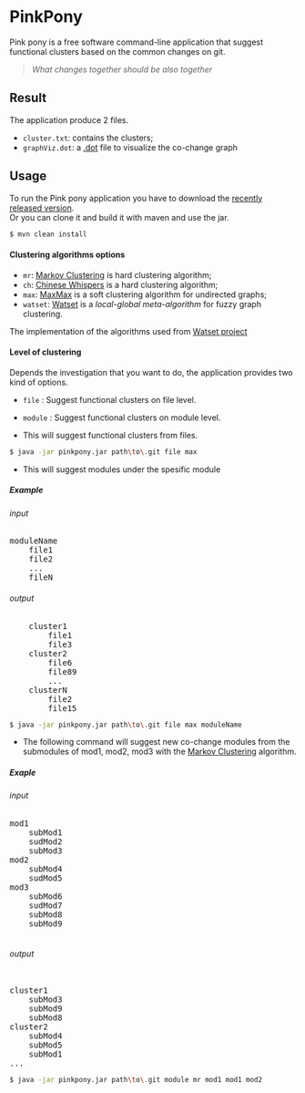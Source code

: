 # PinkPony
Pink pony is a free software command-line application that suggest functional clusters based on the common changes on git.  
> <i> What changes together should be also together </i>

## Result
The application produce 2 files.    
* `cluster.txt`: contains the clusters;
* `graphViz.dot`: a [.dot](https://en.wikipedia.org/wiki/DOT_(graph_description_language)) file to visualize the co-change graph
## Usage
To run the Pink pony application you have to download the [recently released version](https://github.com/Pavlmits/PinkPony/releases/latest).<br/>
Or you can clone it and build it with maven and use the jar.
```bash
$ mvn clean install
```


#### Clustering algorithms options
* `mr`: [Markov Clustering] is hard clustering algorithm;
* `ch`: [Chinese Whispers] is a hard clustering algorithm;
* `max`: [MaxMax] is a soft clustering algorithm for undirected graphs;
* `watset`: [Watset] is a *local-global meta-algorithm* for fuzzy graph clustering.

The implementation of the algorithms used from [Watset project](https://github.com/nlpub/watset-java)

#### Level of clustering
Depends the investigation that you want to do, the application provides two kind of options.

* `file` : Suggest functional clusters on file level. 
* `module` : Suggest functional clusters on module level.

* This will suggest functional clusters from files.
```bash
$ java -jar pinkpony.jar path\to\.git file max
```
* This will suggest modules under the spesific module
##### Example
###### input
<pre>
moduleName
    file1
    file2
    ...
    fileN
</pre>

###### output 
<pre>
    cluster1
        file1
        file3
    cluster2
        file6
        file89
        ...
    clusterN
        file2
        file15
</pre>
```bash
$ java -jar pinkpony.jar path\to\.git file max moduleName
```

* The following command will suggest new co-change modules from the submodules of mod1, mod2, mod3 with the [Markov Clustering] algorithm.
##### Exaple
###### input 
<pre>
mod1
    subMod1 
    sudMod2 
    subMod3 
mod2 
    subMod4 
    sudMod5 
mod3 
    subMod6 
    sudMod7 
    subMod8 
    subMod9 
 </pre>
###### output
<pre> 
cluster1        
    subMod3
    subMod9
    subMod8
cluster2
    subMod4
    subMod5
    subMod1
...
</pre>
    
```bash
$ java -jar pinkpony.jar path\to\.git module mr mod1 mod1 mod2  
```


[Markov Clustering]: https://doi.org/10.1137/040608635
[Chinese Whispers]: https://dl.acm.org/citation.cfm?id=1654774
[MaxMax]: https://doi.org/10.1007/978-3-642-37247-6_30
[Watset]: https://doi.org/10.1162/COLI_a_00354
